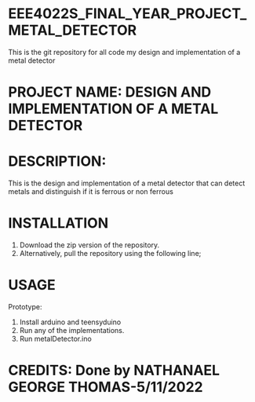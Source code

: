 # EEE4022S_FINAL_YEAR_PROJECT_METAL_DETECTOR
This is the git repository for all code my design and implementation of a metal detector

# PROJECT NAME: DESIGN AND IMPLEMENTATION OF A METAL DETECTOR

# DESCRIPTION:
This is the design and implementation of a metal detector that can detect metals and distinguish if it is ferrous or non ferrous

# INSTALLATION
1. Download the zip version of the repository.
2. Alternatively, pull the repository using the following line;

# USAGE
Prototype:
1. Install arduino and teensyduino
2. Run any of the implementations.
3. Run metalDetector.ino

# CREDITS: Done by NATHANAEL GEORGE THOMAS-5/11/2022
